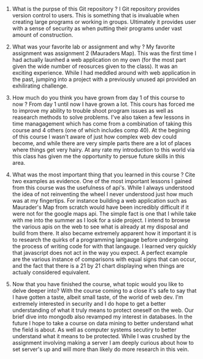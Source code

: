 1. What is the purpse of this Git repository ?
	I Git repository provides version control to users. This is something that 
	is invaluable when creating large programs or working in groups. 
	Ultimately it provides user with a sense of security as when putting their
	programs under vast amount of construction.

2. What was your favorite lab or assignment and why ?
	My favorite assignment was assignment 2 (Mauraders Map). This was the first 
	time I had actually launhed a web application on my own (for the most part 
	given the wide number of reosurces given to the class). It was an exciting 
	experience. While I had meddled around with web application in the past, 
	jumping into a project with a previously unused api provided an 
	exhilirating challenge. 

3. How much do you think you have grown from day 1 of this course to now ?
	From day 1 until now I have grown a lot. This cours has forced me to 
	improve my ability to trouble shoot program issues as well as reasearch 
	methods to solve problems.  I've also taken a few lessons in time
	managagement which has come from a combination of taking this course 
	and 4 others (one of which includes comp 40). At the begining of this course
	I wasn't aware of just how complex web dev could become, and while there
	are very simple parts there are a lot of places where things get very hairy.
	At any rate my introduction to this world via this class has given me
	the opportunity to persue future skills in this area.

4. What was the most important thing that you learned in this course ? Cite two 
examples as evidence.
	One of the most important lessons I gained from this course was the 
	usefulness of api's. While I always understood the idea of not reinventing
	the wheel I never understood just how much was at my fingertips. For 
	instance building a web application such as Maurader's Map from scratch 
	would have been incredibly difficult if it were not for the google maps api.
	The simple fact is one that I while take with me into the summer as I look
	for a side project. I intend to browse the various apis on the web to see
	what is already at my disposal and build from there. It also became 
	extremely apparent how it important it is to research the quirks of a 
	programming langauge before undergoing the process of writing code for with 
	that langauge. I learned very quickly that javascript does not act in the
	way you expect. A perfect example are the various instance of comparisons 
	with equal signs that can occur, and the fact that there is a 21 by 21 
	chart displaying when things are actualy considered equivalent.

5. Now that you have finished the course, what topic would you like to delve 
deeper into?
	With the course coming to a close it's safe to say that I have gotten a 
	taste, albeit small taste, of the world of web dev. I'm extremely 
	interested in security and I do hope to get a better understanding of what
	it truly means to protect oneself on the web. Our brief dive into mongodb 
	also revamped my interest in databases. In the future I hope to take a 
	course on data mining to better understand what the field is about. As well
	as computer systems secutiry to better understand what it means to be
	protected. While I was crushed by the assignment involving making a server
	I am deeply curious about how to set server's up and will more than likely
	do more research in this vein.
